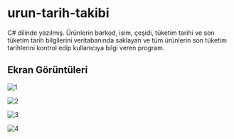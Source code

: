 # urun-tarih-takibi
C# dilinde yazılmış. Ürünlerin barkod, isim, çeşidi, tüketim tarihi ve son tüketim tarih bilgilerini veritabanında saklayan ve tüm ürünlerin son tüketim tarihlerini kontrol edip kullanıcıya bilgi veren program.

## Ekran Görüntüleri
![1](https://user-images.githubusercontent.com/85459074/121224744-8ad59b80-c891-11eb-9e3c-fe707674632c.jpg)

![2](https://user-images.githubusercontent.com/85459074/121224780-91641300-c891-11eb-9c4d-c5ef1a7cb25d.jpg)

![3](https://user-images.githubusercontent.com/85459074/121224797-93c66d00-c891-11eb-89b4-5ab7cc2f4c9a.jpg)

![4](https://user-images.githubusercontent.com/85459074/121224804-96c15d80-c891-11eb-9af7-2bf6a15ea8bc.jpg)
